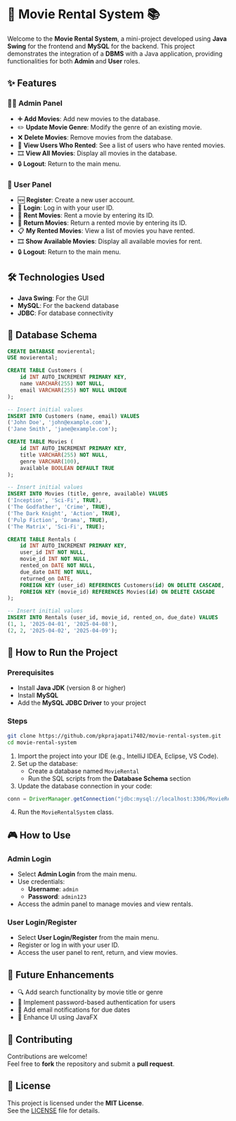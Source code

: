 # 🎥 Movie Rental System 📚

Welcome to the **Movie Rental System**, a mini-project developed using **Java Swing** for the frontend and **MySQL** for the backend. This project demonstrates the integration of a **DBMS** with a Java application, providing functionalities for both **Admin** and **User** roles.


## ✨ Features

### 👩‍💼 Admin Panel
- ➕ **Add Movies**: Add new movies to the database.
- ✏️ **Update Movie Genre**: Modify the genre of an existing movie.
- ❌ **Delete Movies**: Remove movies from the database.
- 👥 **View Users Who Rented**: See a list of users who have rented movies.
- 🎞️ **View All Movies**: Display all movies in the database.
- 🔒 **Logout**: Return to the main menu.

### 👤 User Panel
- 🆕 **Register**: Create a new user account.
- 🔑 **Login**: Log in with your user ID.
- 🎥 **Rent Movies**: Rent a movie by entering its ID.
- 🔄 **Return Movies**: Return a rented movie by entering its ID.
- 📋 **My Rented Movies**: View a list of movies you have rented.
- 🎞️ **Show Available Movies**: Display all available movies for rent.
- 🔒 **Logout**: Return to the main menu.


## 🛠️ Technologies Used
- **Java Swing**: For the GUI
- **MySQL**: For the backend database
- **JDBC**: For database connectivity


## 📂 Database Schema

```sql
CREATE DATABASE movierental;
USE movierental;

CREATE TABLE Customers (
    id INT AUTO_INCREMENT PRIMARY KEY,
    name VARCHAR(255) NOT NULL,
    email VARCHAR(255) NOT NULL UNIQUE
);

-- Insert initial values
INSERT INTO Customers (name, email) VALUES
('John Doe', 'john@example.com'),
('Jane Smith', 'jane@example.com');

CREATE TABLE Movies (
    id INT AUTO_INCREMENT PRIMARY KEY,
    title VARCHAR(255) NOT NULL,
    genre VARCHAR(100),
    available BOOLEAN DEFAULT TRUE
);

-- Insert initial values
INSERT INTO Movies (title, genre, available) VALUES
('Inception', 'Sci-Fi', TRUE),
('The Godfather', 'Crime', TRUE),
('The Dark Knight', 'Action', TRUE),
('Pulp Fiction', 'Drama', TRUE),
('The Matrix', 'Sci-Fi', TRUE);

CREATE TABLE Rentals (
    id INT AUTO_INCREMENT PRIMARY KEY,
    user_id INT NOT NULL,
    movie_id INT NOT NULL,
    rented_on DATE NOT NULL,
    due_date DATE NOT NULL,
    returned_on DATE,
    FOREIGN KEY (user_id) REFERENCES Customers(id) ON DELETE CASCADE,
    FOREIGN KEY (movie_id) REFERENCES Movies(id) ON DELETE CASCADE
);

-- Insert initial values
INSERT INTO Rentals (user_id, movie_id, rented_on, due_date) VALUES
(1, 1, '2025-04-01', '2025-04-08'),
(2, 2, '2025-04-02', '2025-04-09');
```


## 🚀 How to Run the Project

### Prerequisites
- Install **Java JDK** (version 8 or higher)
- Install **MySQL**
- Add the **MySQL JDBC Driver** to your project

### Steps

```bash
git clone https://github.com/pkprajapati7402/movie-rental-system.git
cd movie-rental-system
```

1. Import the project into your IDE (e.g., IntelliJ IDEA, Eclipse, VS Code).
2. Set up the database:
   - Create a database named `MovieRental`
   - Run the SQL scripts from the **Database Schema** section
3. Update the database connection in your code:
```java
conn = DriverManager.getConnection("jdbc:mysql://localhost:3306/MovieRental", "root", "your-password");
```
4. Run the `MovieRentalSystem` class.


## 🎮 How to Use

### Admin Login
- Select **Admin Login** from the main menu.
- Use credentials:
  - **Username**: `admin`
  - **Password**: `admin123`
- Access the admin panel to manage movies and view rentals.

### User Login/Register
- Select **User Login/Register** from the main menu.
- Register or log in with your user ID.
- Access the user panel to rent, return, and view movies.


## 🌟 Future Enhancements
- 🔍 Add search functionality by movie title or genre
- 🔐 Implement password-based authentication for users
- 📧 Add email notifications for due dates
- 🎨 Enhance UI using JavaFX


## 🤝 Contributing

Contributions are welcome!  
Feel free to **fork** the repository and submit a **pull request**.


## 📄 License

This project is licensed under the **MIT License**.  
See the [LICENSE](LICENSE) file for details.
